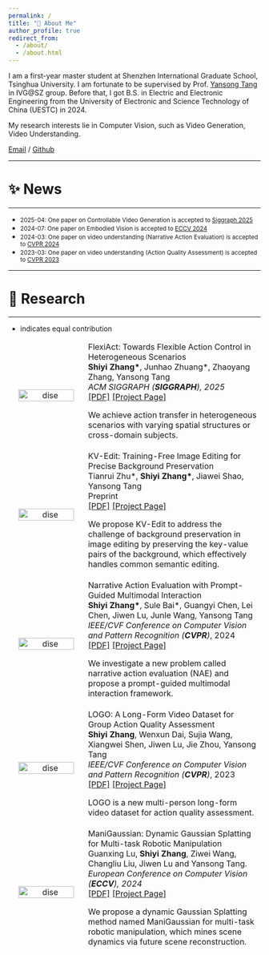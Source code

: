 ```yaml
---
permalink: /
title: "👋 About Me"
author_profile: true
redirect_from: 
  - /about/
  - /about.html
---
```


I am a first-year master student at Shenzhen International Graduate School, Tsinghua University. I am fortunate to be supervised by Prof. [Yansong Tang](https://andytang15.github.io/) in IVG@SZ group. Before that, I got B.S. in Electric and Electronic Engineering from the University of Electronic and Science Technology of China (UESTC) in 2024.


My research interests lie in Computer Vision, such as Video Generation, Video Understanding.

[Email](mailto:sy-zhang23@mails.tsinghua.edu.cn) / [Github](https://github.com/shiyi-zh0408)

---
# ✨ News
---
* <span style="font-size: smaller;">2025-04: One paper on Controllable Video Generation is accepted to [Siggraph 2025](https://www.siggraph.org/siggraph-events/conferences/)</span>
* <span style="font-size: smaller;">2024-07: One paper on Embodied Vision is accepted to [ECCV 2024](https://eccv.ecva.net/)</span>
* <span style="font-size: smaller;">2024-03: One paper on video understanding (Narrative Action Evaluation) is accepted to [CVPR 2024](https://cvpr.thecvf.com/)</span>
* <span style="font-size: smaller;">2023-03: One paper on video understanding (Action Quality Assessment) is accepted to [CVPR 2023](https://cvpr.thecvf.com/Conferences/2023)</span>

---
# 🔬 Research
---
* indicates equal contribution
<table style="width:100%;border:0px;border-spacing:0px;border-collapse:separate;margin-right:auto;margin-left:auto;"><tbody>	

  <!--FlexiAct-->
  <tr>
    <td style="padding:20px;width:30%;max-width:30%" align="center">
      <img style="width:100%;max-width:100%" src="../images/method.jpg" alt="dise">
    </td>
    <td width="75%" valign="center">
      <papertitle>FlexiAct: Towards Flexible Action Control in Heterogeneous Scenarios</papertitle>
      <br>
      <b>Shiyi Zhang*</b>, Junhao Zhuang*, Zhaoyang Zhang, Yansong Tang
      <br>
      <em>ACM SIGGRAPH (<strong>SIGGRAPH</strong>), 2025</em>
      <br>
      <a href="https://arxiv.org/abs/2505.03730">[PDF]</a>
      <a href="https://github.com/shiyi-zh0408/FlexiAct">[Project Page]</a> 
      <br>
      <p> We achieve action transfer in heterogeneous scenarios with varying spatial structures or cross-domain subjects.</p>
    </td>
  </tr>	

  <!--KV-Edit-->
  <tr>
    <td style="padding:20px;width:30%;max-width:30%" align="center">
      <img style="width:100%;max-width:100%" src="../images/kvedit.jpg" alt="dise">
    </td>
    <td width="75%" valign="center">
      <papertitle>KV-Edit: Training-Free Image Editing for Precise Background Preservation</papertitle>
      <br>
      Tianrui Zhu*, <b>Shiyi Zhang*</b>, Jiawei Shao, Yansong Tang
      <br>
      Preprint
      <br>
      <a href="https://arxiv.org/pdf/2502.17363">[PDF]</a>
      <a href="https://xilluill.github.io/projectpages/KV-Edit/">[Project Page]</a> 
      <br>
      <p> We propose KV-Edit to address the challenge of background preservation in image editing by preserving the key-value pairs of the background, which effectively handles common semantic editing.</p>
    </td>
  </tr>	

  <!--NAE-->
  <tr>
    <td style="padding:20px;width:30%;max-width:30%" align="center">
      <img style="width:100%;max-width:100%" src="../images/nae.png" alt="dise">
    </td>
    <td width="75%" valign="center">
      <papertitle>Narrative Action Evaluation with Prompt-Guided Multimodal Interaction</papertitle>
      <br>
      <b>Shiyi Zhang*</b>, Sule Bai*, Guangyi Chen, Lei Chen, Jiwen Lu, Junle Wang, Yansong Tang
      <br>
      <em>IEEE/CVF Conference on Computer Vision and Pattern Recognition (<strong>CVPR</strong>)</em>, 2024
      <br>
      <a href="https://openaccess.thecvf.com/content/CVPR2024/papers/Zhang_Narrative_Action_Evaluation_with_Prompt-Guided_Multimodal_Interaction_CVPR_2024_paper.pdf">[PDF]</a>
      <a href="https://github.com/shiyi-zh0408/NAE_CVPR2024">[Project Page]</a> 
      <br>
      <p> We investigate a new problem called narrative action evaluation (NAE) and propose a prompt-guided multimodal interaction framework.</p>
    </td>
  </tr>	

  <!--LOGO-->
  <tr>
    <td style="padding:20px;width:30%;max-width:30%" align="center">
      <img style="width:100%;max-width:100%" src="../images/logo.png" alt="dise">
    </td>
    <td width="75%" valign="center">
      <papertitle>LOGO: A Long-Form Video Dataset for Group Action Quality Assessment</papertitle>
      <br>
      <b>Shiyi Zhang</b>, Wenxun Dai, Sujia Wang, Xiangwei Shen, Jiwen Lu, Jie Zhou, Yansong Tang
      <br>
      <em>IEEE/CVF Conference on Computer Vision and Pattern Recognition (<strong>CVPR</strong>)</em>, 2023
      <br>
      <a href="https://openaccess.thecvf.com/content/CVPR2023/papers/Zhang_LOGO_A_Long-Form_Video_Dataset_for_Group_Action_Quality_Assessment_CVPR_2023_paper.pdf">[PDF]</a>
      <a href="https://github.com/shiyi-zh0408/LOGO">[Project Page]</a> 
      <br>
      <p> LOGO is a new multi-person long-form video dataset for action quality assessment.</p>
    </td>
  </tr>	

  <!--ManiGaussian-->
  <tr>
    <td style="padding:20px;width:30%;max-width:30%" align="center">
      <img style="width:100%;max-width:100%" src="../images/maga.png" alt="dise">
    </td>
    <td width="75%" valign="center">
      <papertitle>ManiGaussian: Dynamic Gaussian Splatting for Multi-task Robotic Manipulation</papertitle>
      <br>
      Guanxing Lu, <b>Shiyi Zhang</b>, Ziwei Wang, Changliu Liu, Jiwen Lu and Yansong Tang.
      <br>
      <em>European Conference on Computer Vision (<strong>ECCV</strong>), 2024</em>
      <br>
      <a href="https://arxiv.org/pdf/2403.08321.pdf">[PDF]</a>
      <a href="https://github.com/GuanxingLu/ManiGaussian">[Project Page]</a> 
      <br>
      <p> We propose a dynamic Gaussian Splatting method named ManiGaussian for multi-task robotic manipulation, which mines scene dynamics via future scene reconstruction.</p>
    </td>
  </tr>	


</tbody></table>
